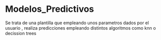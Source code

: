 # Modelos_Predictivos
Se trata de una plantilla que empleando unos parametros dados por el usuario , realiza predicciones empleando distintos algoritmos como knn o decission trees
